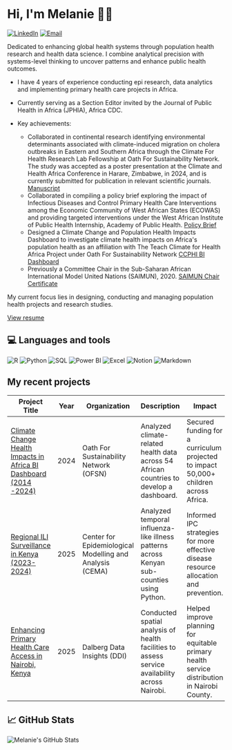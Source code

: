 # Hi, I'm Melanie 👋🏾 

[![LinkedIn](https://img.shields.io/badge/-LinkedIn-blue?logo=linkedin&logoColor=white)](https://www.linkedin.com/in/melanie-omondi)  [![Email](https://img.shields.io/badge/-Email-red?logo=gmail&logoColor=white)](mailto:melomondi@gmail.com)  

Dedicated to enhancing global health systems through population health research and health data science. I combine analytical precision with systems-level thinking to uncover patterns and enhance public health outcomes.

- I have 4 years of experience conducting epi research, data analytics and implementing primary health care projects in Africa.
- Currently serving as a Section Editor invited by the Journal of Public Health in Africa (JPHIA), Africa CDC.
- Key achievements:
  
  - Collaborated in continental research identifying environmental determinants associated with climate-induced migration on cholera outbreaks in Eastern and Southern Africa through the Climate For Health Research Lab Fellowship at Oath For Sustainability Network. The study was accepted as a poster presentation at the Climate and Health Africa Conference in Harare, Zimbabwe, in 2024, and is currently submitted for publication in relevant scientific journals. [Manuscript](https://drive.google.com/file/d/1f60_ivI9HG_CEfRP-RXiSjj_KRkQaYTo/view?usp=sharing)
  - Collaborated in compiling a policy brief exploring the impact of Infectious Diseases and Control Primary Health Care Interventions among the Economic Community of West African States (ECOWAS) and providing targeted interventions under the West African Institute of Public Health Internship, Academy of Public Health. [Policy Brief](https://drive.google.com/file/d/1N51JjL3RWHZZeEwnjRNio9x3MrtdfvEl/view?usp=sharing)
  - Designed a Climate Change and Population Health Impacts Dashboard to investigate climate health impacts on Africa's population health as an affiliation with The Teach Climate for Health Africa Project under Oath For Sustainability Network [CCPHI BI Dashboard](https://github.com/Melanie331/climate_change_health_dashboard)
  - Previously a Committee Chair in the Sub-Saharan African International Model United Nations (SAIMUN), 2020. [SAIMUN Chair Certificate](https://drive.google.com/file/d/1FPFaZnjoBv8M9xQetAxO_rVdPSUMdjr6/view?usp=drive_link)
    
My current focus lies in designing, conducting and managing population health projects and research studies.

[View resume](https://drive.google.com/file/d/1w0_ScvPHsiN4AmjTYvi_trnB_Gpthyqg/view?usp=drive_link)
  
## 💻 Languages and tools
![R](https://img.shields.io/badge/-R-276DC3?logo=r&logoColor=white)  ![Python](https://img.shields.io/badge/-Python-3776AB?logo=python&logoColor=white)  ![SQL](https://img.shields.io/badge/-SQL-FFCC00?logo=mysql&logoColor=black)  ![Power BI](https://img.shields.io/badge/-PowerBI-F2C811?logo=powerbi&logoColor=black) ![Excel](https://img.shields.io/badge/-Excel-217346?logo=microsoft-excel&logoColor=white)  ![Notion](https://img.shields.io/badge/-Notion-000000?logo=notion&logoColor=white)  ![Markdown](https://img.shields.io/badge/-Markdown-000000?logo=markdown&logoColor=white)  

## My recent projects 
| Project Title                                         | Year       | Organization                         | Description                                                                                      | Impact                                                                                          |
|------------------------------------------------------|------------|--------------------------------------|--------------------------------------------------------------------------------------------------|-------------------------------------------------------------------------------------------------|
| [Climate Change Health Impacts in Africa BI Dashboard (2014 -2024)](https://github.com/Melanie331/climate_change_health_dashboard) | 2024  | Oath For Sustainability Network (OFSN) | Analyzed climate-related health data across 54 African countries to develop a dashboard. | Secured funding for a curriculum projected to impact 50,000+ children across Africa. |
| [Regional ILI Surveillance in Kenya (2023-2024)](https://github.com/Melanie331/ili_surveillance_kenya) | 2025  | Center for Epidemiological Modelling and Analysis (CEMA) | Analyzed temporal influenza-like illness patterns across Kenyan sub-counties using Python. | Informed IPC strategies for more effective disease resource allocation and prevention. |
| [Enhancing Primary Health Care Access in Nairobi, Kenya](https://github.com/Melanie331/enhancing_healthcare_nairobi) | 2025  | Dalberg Data Insights (DDI) | Conducted spatial analysis of health facilities to assess service availability across Nairobi. | Helped improve planning for equitable primary health service distribution in Nairobi County. |
  

## 📈 GitHub Stats  
![Melanie's GitHub Stats](https://github-readme-stats.vercel.app/api?username=Melanie331&show_icons=true&theme=catpuccin_latte)

